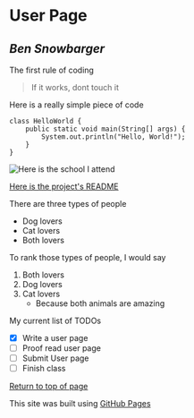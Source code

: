 # **User Page**
## *Ben Snowbarger*

The first rule of coding
> If it works, dont touch it

Here is a really simple piece of code
```
class HelloWorld {
    public static void main(String[] args) {
        System.out.println("Hello, World!"); 
    }
}
```
![Here is the school I attend](https://upload.wikimedia.org/wikipedia/en/thumb/4/44/University_of_California,_San_Diego_seal.svg/1280px-University_of_California,_San_Diego_seal.svg.png)

[Here is the project's README](../README.md)

There are three types of people
- Dog lovers
- Cat lovers
- Both lovers

To rank those types of people, I would say
1. Both lovers
2. Dog lovers
2. Cat lovers
   - Because both animals are amazing

My current list of TODOs
- [x] Write a user page
- [ ] Proof read user page
- [ ] Submit User page
- [ ] Finish class

[Return to top of page](#user-page)

This site was built using [GitHub Pages](https://pages.github.com/)